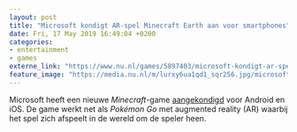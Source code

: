 ```yaml
---
layout: post
title: "Microsoft kondigt AR-spel Minecraft Earth aan voor smartphones"
date: Fri, 17 May 2019 16:49:04 +0200
categories: 
- entertainment 
- games 
externe_link: "https://www.nu.nl/games/5897403/microsoft-kondigt-ar-spel-minecraft-earth-aan-voor-smartphones.html"
feature_image: "https://media.nu.nl/m/lurxy6ua1qd1_sqr256.jpg/microsoft-kondigt-ar-spel-minecraft-earth-aan-voor-smartphones.jpg"
---
```


Microsoft heeft een nieuwe <em>Minecraft</em>-game <a href="https://www.minecraft.net/nl-nl/article/new-game--minecraft-earth" target="_blank">aangekondigd</a> voor Android en iOS. De game werkt net als <em>Pokémon Go</em> met augmented reality (AR) waarbij het spel zich afspeelt in de wereld om de speler heen.
